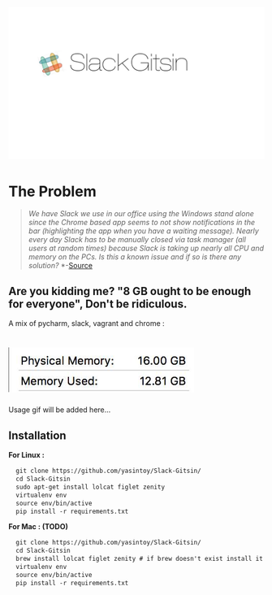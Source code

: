 # ![SlackGitsin](screen_shots/logo.jpg)

The Problem
=================

> *We have Slack we use in our office using the Windows stand alone since the Chrome based app seems to not show notifications in the bar (highlighting the app when you have a waiting message).*
> *Nearly every day Slack has to be manually closed via task manager (all users at random times) because Slack is taking up nearly all CPU and memory on the PCs.*
> *Is this a known issue and if so is there any solution?*
> *-[Source](https://www.reddit.com/r/Slack/comments/3fy494/slack_taking_up_a_lot_of_system_resources/)

## Are you kidding me? "8 GB ought to be enough for everyone", Don't be ridiculous.

A mix of pycharm, slack, vagrant and chrome : 
# ![](screen_shots/marcosmemory.jpg)


Usage gif will be added here...

## Installation
**For Linux :**
```
  git clone https://github.com/yasintoy/Slack-Gitsin/
  cd Slack-Gitsin
  sudo apt-get install lolcat figlet zenity
  virtualenv env
  source env/bin/active
  pip install -r requirements.txt 

```

**For Mac : (TODO)** 
```
  git clone https://github.com/yasintoy/Slack-Gitsin/
  cd Slack-Gitsin
  brew install lolcat figlet zenity # if brew doesn't exist install it
  virtualenv env
  source env/bin/active
  pip install -r requirements.txt 

```


      


